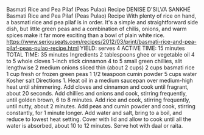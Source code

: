 Basmati Rice and Pea Pilaf (Peas Pulao) Recipe
DENISE D'SILVA SANKHÉ
Basmati Rice and Pea Pilaf (Peas Pulao) Recipe
With plenty of rice on hand, a basmati rice and pea pilaf is in order. It's a simple and straightforward side dish, but little green peas and a combination of chilis, onions, and warm spices make it far more exciting than a bowl of plain white rice.
https://www.seriouseats.com/recipes/2012/03/print/basmati-rice-and-pea-pilaf-peas-pulao-recipe.html
YIELD:
serves 4
ACTIVE TIME:
15 minutes
TOTAL TIME:
35 minutes
Ingredients
2 tablespoons ghee or vegetable oil
4 to 5 whole cloves
1-inch stick cinnamon
4 to 5 small green chillies, slit lengthwise
2 medium onions sliced thin (about 2 cups)
2 cups basmati rice
1 cup fresh or frozen green peas
1 1/2 teaspoon cumin powder
5 cups water
Kosher salt
Directions
1.
Heat oil in a medium saucepan over medium-high heat until shimmering. Add cloves and cinnamon and cook until fragrant, about 20 seconds. Add chillies and onions and cook, stirring frequently, until golden brown, 6 to 8 minutes. Add rice and cook, stirring frequently, until nutty, about 2 minutes. Add peas and cumin powder and cook, stirring constantly, for 1 minute longer. Add water and salt, bring to a boil, and reduce to lowest heat setting. Cover with lid and allow to cook until all the water is absorbed, about 10 to 12 minutes. Serve hot with daal or raita.
